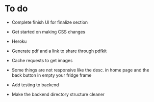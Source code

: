 # To do

- Complete finish UI for finalize section
- Get started on making CSS changes
- Heroku

- Generate pdf and a link to share through pdfkit

- Cache requests to get images
- Some things are not responsive like the desc. in home page and the back button in empty your fridge frame
- Add testing to backend
- Make the backend directory structure cleaner

